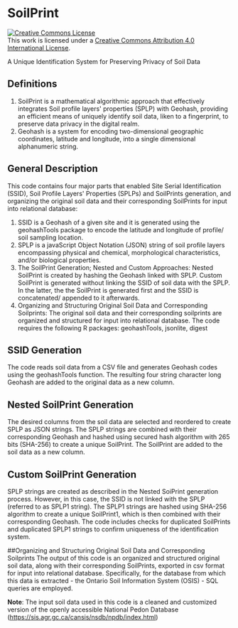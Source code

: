 # SoilPrint

<a rel="license" href="http://creativecommons.org/licenses/by/4.0/"><img alt="Creative Commons License" style="border-width:0" src="https://i.creativecommons.org/l/by/4.0/88x31.png" /></a><br />This work is licensed under a <a rel="license" href="http://creativecommons.org/licenses/by/4.0/">Creative Commons Attribution 4.0 International License</a>.

A Unique Identification System for Preserving Privacy of Soil Data

## Definitions
1.	SoilPrint is a mathematical algorithmic approach that effectively integrates Soil profile layers' properties (SPLP) with Geohash, providing an efficient means of uniquely identify soil data, liken to a fingerprint, to preserve data privacy in the digital realm. 
2.	Geohash is a system for encoding two-dimensional geographic coordinates, latitude and longitude, into a single dimensional alphanumeric string.

## General Description
This code contains four major parts that enabled Site Serial Identification (SSID), Soil Profile Layers' Properties (SPLPs) and SoilPrints generation, and organizing the original soil data and their corresponding SoilPrints for input into relational database:
1.	SSID is a Geohash of a given site and it is generated using the geohashTools package to encode the latitude and longitude of profile/ soil sampling location.
2.	SPLP is a javaScript Object Notation (JSON) string of soil profile layers encompassing physical and chemical, morphological characteristics,  and/or biological properties.
3.	The SoilPrint Generation; Nested and Custom Approaches: Nested SoilPrint is created by hashing the Geohash linked with SPLP. Custom SoilPrint is generated without linking the SSID of soil data with the SPLP. In the latter, the the SoilPrint is generated first and the SSID is concatenated/ appended to it afterwards.
4. Organizing and Structuring Original Soil Data and Corresponding Soilprints: The original soil data and their corresponding soilprints are organized and structured for input into relational database. 
The code requires the following R packages: geohashTools, jsonlite, digest

## SSID Generation
The code reads soil data from a CSV file and generates Geohash codes using the geohashTools function. The resulting four string character long Geohash are added to the original data as a new column.

## Nested SoilPrint Generation
The desired columns from the soil data are selected and reordered to create SPLP as JSON strings. The SPLP strings are combined with their corresponding Geohash and hashed using secured hash algorithm with 265 bits (SHA-256) to create a unique SoilPrint. The SoilPrint are added to the soil data as a new column.

## Custom SoilPrint Generation
SPLP strings are created as described in the Nested SoiPrint generation process. However, in this case, the SSID is not linked with the SPLP (referred to as SPLP1 string). The SPLP1 strings are hashed using SHA-256 algorithm to create a unique SoilPrint1, which is then combined with their corresponding Geohash.
The code includes checks for duplicated SoilPrints and duplicated SPLP1 strings to confirm uniqueness of the identification system.

##Organizing and Structuring Original Soil Data and Corresponding Soilprints
The output of this code is an organized and structured original soil data, along with their corresponding SoilPrints, exported in csv format for input into relational database. Specifically, for the database from which this data is extracted - the Ontario Soil Information System (OSIS) - SQL queries are employed. 

**Note**: The input soil data used in this code is a cleaned and customized version of the openly accessible National Pedon Database (https://sis.agr.gc.ca/cansis/nsdb/npdb/index.html)
